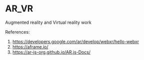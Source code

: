 # AR_VR
Augmented reality and Virtual reality work


References:
1. https://developers.google.com/ar/develop/webxr/hello-webxr
2. https://aframe.io/
3. https://ar-js-org.github.io/AR.js-Docs/